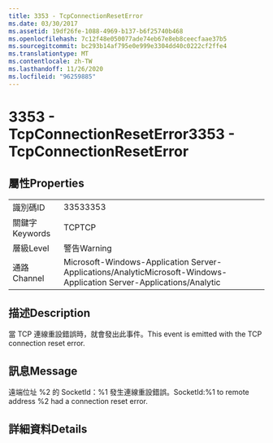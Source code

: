 ```yaml
---
title: 3353 - TcpConnectionResetError
ms.date: 03/30/2017
ms.assetid: 19df26fe-1088-4969-b137-b6f25740b468
ms.openlocfilehash: 7c12f48e050077ade74eb67e8eb8ceecfaae37b5
ms.sourcegitcommit: bc293b14af795e0e999e3304dd40c0222cf2ffe4
ms.translationtype: MT
ms.contentlocale: zh-TW
ms.lasthandoff: 11/26/2020
ms.locfileid: "96259885"
---
```

# <a name="3353---tcpconnectionreseterror"></a><span data-ttu-id="73a14-102">3353 - TcpConnectionResetError</span><span class="sxs-lookup"><span data-stu-id="73a14-102">3353 - TcpConnectionResetError</span></span>

## <a name="properties"></a><span data-ttu-id="73a14-103">屬性</span><span class="sxs-lookup"><span data-stu-id="73a14-103">Properties</span></span>  
  
|||  
|-|-|  
|<span data-ttu-id="73a14-104">識別碼</span><span class="sxs-lookup"><span data-stu-id="73a14-104">ID</span></span>|<span data-ttu-id="73a14-105">3353</span><span class="sxs-lookup"><span data-stu-id="73a14-105">3353</span></span>|  
|<span data-ttu-id="73a14-106">關鍵字</span><span class="sxs-lookup"><span data-stu-id="73a14-106">Keywords</span></span>|<span data-ttu-id="73a14-107">TCP</span><span class="sxs-lookup"><span data-stu-id="73a14-107">TCP</span></span>|  
|<span data-ttu-id="73a14-108">層級</span><span class="sxs-lookup"><span data-stu-id="73a14-108">Level</span></span>|<span data-ttu-id="73a14-109">警告</span><span class="sxs-lookup"><span data-stu-id="73a14-109">Warning</span></span>|  
|<span data-ttu-id="73a14-110">通路</span><span class="sxs-lookup"><span data-stu-id="73a14-110">Channel</span></span>|<span data-ttu-id="73a14-111">Microsoft-Windows-Application Server-Applications/Analytic</span><span class="sxs-lookup"><span data-stu-id="73a14-111">Microsoft-Windows-Application Server-Applications/Analytic</span></span>|  
  
## <a name="description"></a><span data-ttu-id="73a14-112">描述</span><span class="sxs-lookup"><span data-stu-id="73a14-112">Description</span></span>  

 <span data-ttu-id="73a14-113">當 TCP 連線重設錯誤時，就會發出此事件。</span><span class="sxs-lookup"><span data-stu-id="73a14-113">This event is emitted with the TCP connection reset error.</span></span>  
  
## <a name="message"></a><span data-ttu-id="73a14-114">訊息</span><span class="sxs-lookup"><span data-stu-id="73a14-114">Message</span></span>  

 <span data-ttu-id="73a14-115">遠端位址 %2 的 SocketId：%1 發生連線重設錯誤。</span><span class="sxs-lookup"><span data-stu-id="73a14-115">SocketId:%1 to remote address %2 had a connection reset error.</span></span>  
  
## <a name="details"></a><span data-ttu-id="73a14-116">詳細資料</span><span class="sxs-lookup"><span data-stu-id="73a14-116">Details</span></span>
